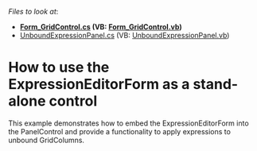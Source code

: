 <!-- default file list -->
*Files to look at*:

* **[Form_GridControl.cs](./CS/Standalone%20ExpressionEditor/Form_GridControl.cs) (VB: [Form_GridControl.vb](./VB/Standalone%20ExpressionEditor/Form_GridControl.vb))**
* [UnboundExpressionPanel.cs](./CS/Standalone%20ExpressionEditor/UnboundExpressionPanel.cs) (VB: [UnboundExpressionPanel.vb](./VB/Standalone%20ExpressionEditor/UnboundExpressionPanel.vb))
<!-- default file list end -->
# How to use the ExpressionEditorForm as a stand-alone control


<p>This example demonstrates how to embed the ExpressionEditorForm into the PanelControl and provide a functionality to apply expressions to unbound GridColumns.</p>

<br/>



